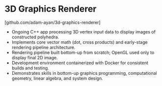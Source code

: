 # 3D Graphics Renderer
[github.com/adam-ayan/3d-graphics-renderer]

- Ongoing C++ app processing 3D vertex input data to display images of constructed polyhedra.
- Implements core vector math (dot, cross products) and early-stage rendering pipeline architecture.
- Rendering pipeline built bottom-up from scratch; OpenGL used only to display final 2D image.
- Development environment containerized with Docker for consistent builds and testing.
- Demonstrates skills in bottom-up graphics programming, computational geometry, linear algebra, and system design.

